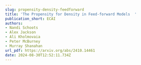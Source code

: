 ```yaml
---
slug: propensity-density-feedforward
title: 'The Propensity for Density in Feed-forward Models  '
publication_short: ECAI
authors:
- Nandi Schoots
- Alex Jackson
- Ali Kholmovaia
- Peter McBurney
- Murray Shanahan
url_pdf: https://arxiv.org/abs/2410.14461
date: 2024-08-30T12:52:11.734Z
---
```

